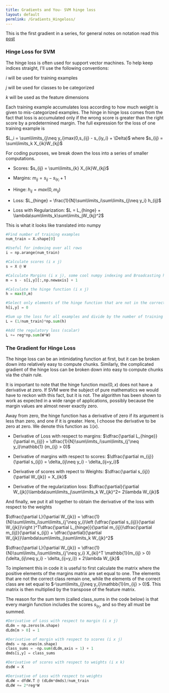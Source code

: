 ```yaml
---
title: Gradients and You- SVM hinge loss
layout: default
permlink: /Gradients_Hingeloss/
---
```

This is the first gradient in a series, for general notes on notation read this [post](https://cemalec.github.io/Gradients_Notation)

### Hinge Loss for SVM

The hinge loss is often used for support vector machines. To help keep indices straight, I'll use the following conventions:

_i_ will be used for training examples

_j_ will be used for classes to be categorized

_k_ will be used as the feature dimensions

Each training example accumulates loss according to how much weight is given to mis-categorized examples. The hinge in hinge loss comes from the fact that loss is accumulated only if the wrong score is greater than the right score by a predetermined margin. The full expression for the loss of one training example is

$L_i = \sum\limits_{j\neq y_i}max(0,s_{ij} - s_{iy_i} + \Delta)$ where $s_{ij} = \sum\limits_k X_{ik}W_{kj}$

For coding purposes, we break down the loss into a series of smaller computations.

- Scores: $s_{ij} = \sum\limits_{k} X_{ik}W_{kj}$

- Margins: $m_{ij} = s_{ij} - s_{iy_i} + 1$



- Hinge: $h_{ij} = max(0,m_{ij})$


- Loss: $L_{hinge} = \frac{1}{N}\sum\limits_i\sum\limits_{j\neq y_i} h_{ij}$

- Loss with Regularization: $L = L_{hinge} + \lambda\sum\limits_k\sum\limits_jW_{kj}^2$

This is what it looks like translated into numpy

```python
#Find number of training examples
num_train = X.shape[0]

#Useful for indexing over all rows
i = np.arange(num_train)

#Calculate scores (i x j)
s = X @ W

#Calculate Margins (i x j), some cool numpy indexing and Broadcasting here
m = s - s[i,y][:,np.newaxis] + 1

#Calculate the hinge function (i x j)
h = max(0,m)

#Select only elements of the hinge function that are not in the correct class (i x j)
h[i,y] = 0

#Sum up the loss for all examples and divide by the number of training examples (scalar)
L = (1/num_train)*np.sum(h)

#Add the regulatory loss (scalar)
L += reg*np.sum(W*W)
```

### The Gradient for Hinge Loss

The hinge loss can be an intimidating function at first, but it can be broken down into relatively easy to compute chunks. Similarly, the complicated gradient of the hinge loss can be broken down into easy to compute chunks via the chain rule.

It is important to note that the hinge function $max(0,x)$ does not have a derivative at zero. If SVM were the subject of pure mathematics we would have to reckon with this fact, but it is not. The algorithm has been shown to work as expected in a wide range of applications, possibly because the margin values are almost never exactly zero.

Away from zero, the hinge function has a derivative of zero if its argument is less than zero, and one if it is greater. Here, I choose the derivative to be zero at zero. We denote this function as $\mathbb{1}(x)$.

- Derivative of Loss with respect to margins: $\dfrac{\partial L_{hinge}}{\partial m_{ij}} = \dfrac{1}{N}\sum\limits_i\sum\limits_{j'\neq y_i}\mathbb{1} (m_{ij} > 0)$


- Derivative of margins with respect to scores: $\dfrac{\partial m_{ij}}{\partial s_{ij}} = \delta_{ij\neq y_i} - \delta_{ij=y_i}$


- Derivative of scores with repect to Weights: $\dfrac{\partial s_{ij}}{\partial W_{jk}} = X_{ik}$


- Derivative of the regularization loss: $\dfrac{\partial}{\partial W_{jk}}\lambda\sum\limits_j\sum\limits_k W_{jk}^2= 2\lambda W_{jk}$



And finally, we put it all together to obtain the derivative of the loss with respect to the weights

$\dfrac{\partial L}{\partial W_{jk}} = \dfrac{1}{N}\sum\limits_i\sum\limits_{j'\neq y_i}\left (\dfrac{\partial s_{ij}}{\partial W_{jk}}\right )^T\dfrac{\partial L_{hinge}}{\partial m_{ij}}\dfrac{\partial m_{ij}}{\partial s_{ij}} + \dfrac{\partial}{\partial W_{jk}}\lambda\sum\limits_j\sum\limits_k W_{jk}^2$

$\dfrac{\partial L}{\partial W_{jk}} = \dfrac{1}{N}\sum\limits_i\sum\limits_{j'\neq y_i} X_{ki}^T \mathbb{1}(m_{ij} > 0)(\delta_{ij\neq y_i} - \delta_{ij=y_i}) + 2\lambda W_{jk}$

To implement this in code it is useful to first calculate the matrix where the positive elements of the margins matrix are set equal to one. The elements that are not the correct class remain one, while the elements of the correct class are set equal to $-\sum\limits_{j\neq y_i}\mathbb{1}(m_{ij} > 0)$. This matrix is then multiplied by the transpose of the feature matrix.

The reason for the sum term (called class_sums in the code below) is that every margin function includes the scores $s_{iy_i}$, and so they all must be summed.

```python
#Derivative of Loss with respect to margin (i x j)
dLdm = np.zeros(m.shape)
dLdm[m > 0] = 1

#Derivative of margin with respect to scores (i x j)
dmds = np.ones(m.shape)
class_sums = -np.sum(dLdm,axis = 1) + 1
dmds[i,y] = class_sums

#Derivative of scores with respect to weights (i x k)
dsdW = X

#Derivative of Loss with respect to weights
dLdW = dfdW.T @ (dLdm*dmds)/num_train
dLdW += 2*reg*W
```
